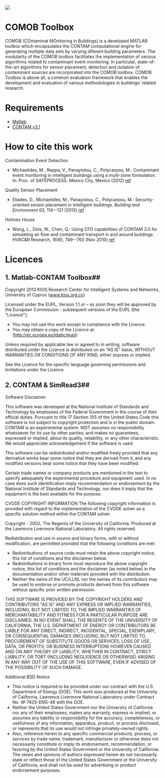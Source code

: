 <a href="http://www.kios.ucy.ac.cy"><img src="http://www.kios.ucy.ac.cy/templates/favourite/images/kios_logo_hover.png"/><a>

# COMOB Toolbox #

COMOB (COntaminat MOnitoring in Buildings) is a developed MATLAB toolbox which encapsulates the CONTAM computational engine for generating multiple data sets by varying diferent building parameters. The modularity of the COMOB toolbox facilitates the implementation
of various algorithms related to contaminant event monitoring. In particular, state-of-the-art algorithms for sensor placement, detection and isolation of contaminant sources are incorporated into the COMOB toolbox. COMOB Toolbox is above all, a common evaluation
framework that enables the development and evaluation of various methodologies in buildings’ related research.

# Requirements #
* [Matlab](http://www.mathworks.com/)
* [CONTAM v3.1](http://www.bfrl.nist.gov/IAQanalysis/CONTAM/)

# How to cite this work #
Contamination Event Detection
* Michaelides, M., Reppa, V., Panayiotou, C., Polycarpou, M.: Contaminant event monitoring in intelligent buildings using a multi-zone formulation. In: Proc. of SAFEPROCESS. Mexico City, Mexico (2012) [ref](http://www.ifac-papersonline.net/Detailed/55365.html)

Quality Sensor Placement
* Eliades, D., Michaelides, M., Panayiotou, C., Polycarpou, M.: Security-oriented sensor placement in intelligent buildings. *Building and Environment* 63, 114--121 (2013) [ref](http://www.sciencedirect.com/science/article/pii/S0360132313000553)

Holmes House
* Wang, L., Dols, W., Chen, Q.: Using CFD capabilities of CONTAM 3.0 for simulating air flow and contaminant transport in and around buildings. HVAC&R Research, 16(6), 749--763 (Nov 2010) [ref](http://www.tandfonline.com/doi/abs/10.1080/10789669.2010.10390932#.UaMcctI5F8E)


# Licences #

## 1. Matlab-CONTAM Toolbox##

Copyright 2013 KIOS Research Center for Intelligent Systems and Networks, University of Cyprus (www.kios.org.cy)

Licensed under the EUPL, Version 1.1 or – as soon they will be approved by the European Commission - subsequent versions of the EUPL (the "Licence");
- You may not use this work except in compliance with the Licence.
- You may obtain a copy of the Licence at: (http://ec.europa.eu/idabc/eupl)

Unless required by applicable law or agreed to in writing, software distributed under the Licence is distributed on an "AS IS" basis, WITHOUT WARRANTIES OR CONDITIONS OF ANY KIND, either express or implied.

See the Licence for the specific language governing permissions and limitations under the Licence.

## 2. CONTAM & SimRead3##

Software Disclaimer

This software was developed at the National Institute of Standards and Technology by employees of the Federal Government in the course of their official duties. Pursuant to title 17 Section 105 of the United States Code this software is not subject to copyright protection and is in the public domain. CONTAM is an experimental system. NIST assumes no responsibility whatsoever for its use by other parties, and makes no guarantees, expressed or implied, about its quality, reliability, or any other characteristic. We would appreciate acknowledgement if the software is used.

This software can be redistributed and/or modified freely provided that any derivative works bear some notice that they are derived from it, and any modified versions bear some notice that they have been modified.

Certain trade names or company products are mentioned in the text to specify adequately the experimental procedure and equipment used. In no case does such identification imply recommendation or endorsement by the National Institute of Standards and Technology, nor does it imply that the equipment is the best available for the purpose.

CVODE COPYRIGHT INFORMATION
The following copyright information is provided with regard to the implementation of the CVODE solver as a specific solution method within the CONTAM solver.

Copyright - 2002, The Regents of the University of California.
Produced at the Lawrence Livermore National Laboratory.
All rights reserved.

Redistribution and use in source and binary forms, with or without modification, are permitted provided that the following conditions are met:
- Redistributions of source code must retain the above copyright notice, this list of conditions and the disclaimer below.
- Redistributions in binary form must reproduce the above copyright notice, this list of conditions and the disclaimer (as noted below) in the documentation and/or other materials provided with the distribution.
- Neither the name of the UC/LLNL nor the names of its contributors may be used to endorse or promote products derived from this software without specific prior written permission.

THIS SOFTWARE IS PROVIDED BY THE COPYRIGHT HOLDERS AND CONTRIBUTORS "AS IS" AND ANY EXPRESS OR IMPLIED WARRANTIES, INCLUDING, BUT NOT LIMITED TO, THE IMPLIED WARRANTIES OF MERCHANTABILITY AND FITNESS FOR A PARTICULAR PURPOSE ARE DISCLAIMED. IN NO EVENT SHALL THE REGENTS OF THE UNIVERSITY OF CALIFORNIA, THE U.S. DEPARTMENT OF ENERGY OR CONTRIBUTORS BE LIABLE FOR ANY DIRECT, INDIRECT, INCIDENTAL, SPECIAL, EXEMPLARY, OR CONSEQUENTIAL DAMAGES (INCLUDING, BUT NOT LIMITED TO, PROCUREMENT OF SUBSTITUTE GOODS OR SERVICES; LOSS OF USE, DATA, OR PROFITS; OR BUSINESS INTERRUPTION) HOWEVER CAUSED AND ON ANY THEORY OF LIABILITY, WHETHER IN CONTRACT, STRICT LIABILITY, OR TORT (INCLUDING NEGLIGENCE OR OTHERWISE) ARISING IN ANY WAY OUT OF THE USE OF THIS SOFTWARE, EVEN IF ADVISED OF THE POSSIBILITY OF SUCH DAMAGE.

Additional BSD Notice
- This notice is required to be provided under our contract with the U.S. Department of Energy (DOE). This work was produced at the University of California, Lawrence Livermore National Laboratory under Contract No. W-7405-ENG-48 with the DOE.
- Neither the United States Government nor the University of California nor any of their employees, makes any warranty, express or implied, or assumes any liability or responsibility for the accuracy, completeness, or usefulness of any information, apparatus, product, or process disclosed, or represents that its use would not infringe privately-owned rights.
- Also, reference herein to any specific commercial products, process, or services by trade name, trademark, manufacturer or otherwise does not necessarily constitute or imply its endorsement,  recommendation, or favoring by the United States Government or the University of California. The views and opinions of authors expressed herein do not necessarily state or reflect those of the United States Government or the University of California, and shall not be used for advertising or product endorsement purposes.

